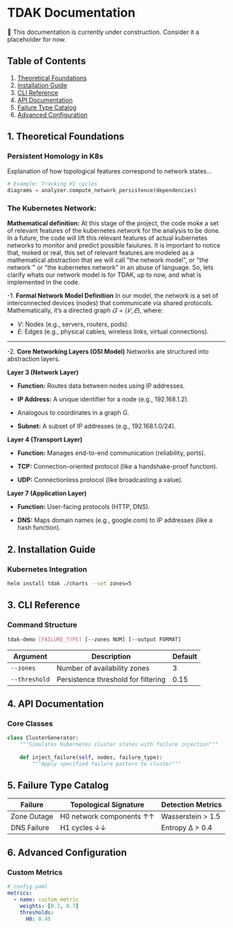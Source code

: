 # TDAK Documentation

:construction: This documentation is currently under construction. Consider it a placeholder for now.

## Table of Contents
1. [Theoretical Foundations](#1-theoretical-foundations)  
2. [Installation Guide](#2-installation-guide)  
3. [CLI Reference](#3-cli-reference)  
4. [API Documentation](#4-api-documentation)  
5. [Failure Type Catalog](#5-failure-type-catalog)  
6. [Advanced Configuration](#6-advanced-configuration)  

## 1. Theoretical Foundations
### Persistent Homology in K8s
Explanation of how topological features correspond to network states...

```python
# Example: Tracking H1 cycles
diagrams = analyzer.compute_network_persistence(dependencies)
```

### The Kubernetes Network:
**Mathematical definition:**
At this stage of the project, the code moke a set of relevant features of the kubernetes network for the analysis to be done. In a future, the code will lift this relevant features of actual kubernetes networks to monitor and predict possible faiulures. It is important to notice that, moked or real, this set of relevant features are modeled as a mathematical abstraction that we will call "the network model",  or "the network " or "the kubernetes network" in an abuse of language. So, lets clarify whats our network model is for TDAK, up to now, and what is implemented in the code.

-1. **Formal Network Model Definition**
In our model, the network is a set of interconnected devices (nodes) that communicate via shared protocols. Mathematically, it’s a directed graph 
$𝐺 = (𝑉, 𝐸)$, where: 
 - $V$: Nodes (e.g., servers, routers, pods).
 - $E$: Edges (e.g., physical cables, wireless links, virtual connections).
-----------------------------------------------------------------------------------------------

-2. **Core Networking Layers (OSI Model)**
Networks are structured into abstraction layers.

**Layer 3 (Network Layer)**
 - **Function:** Routes data between nodes using IP addresses.

 - **IP Address:** A unique identifier for a node (e.g., 192.168.1.2).

  - Analogous to coordinates in a graph $G$.

 - **Subnet:** A subset of IP addresses (e.g., 192.168.1.0/24).

**Layer 4 (Transport Layer)**
 - **Function:** Manages end-to-end communication (reliability, ports).

 - **TCP:** Connection-oriented protocol (like a handshake-proof function).

 - **UDP:** Connectionless protocol (like broadcasting a value).

**Layer 7 (Application Layer)**
 - **Function:** User-facing protocols (HTTP, DNS).

 - **DNS:** Maps domain names (e.g., google.com) to IP addresses (like a hash function).



## 2. Installation Guide
### Kubernetes Integration
```bash
helm install tdak ./charts --set zones=5
```

## 3. CLI Reference
### Command Structure
```bash
tdak-demo [FAILURE_TYPE] [--zones NUM] [--output FORMAT]
```

| Argument       | Description                              | Default |
|----------------|------------------------------------------|---------|
| `--zones`      | Number of availability zones            | 3       |
| `--threshold`  | Persistence threshold for filtering     | 0.15    |

## 4. API Documentation
### Core Classes
```python
class ClusterGenerator:
    """Simulates Kubernetes cluster states with failure injection"""
    
    def inject_failure(self, nodes, failure_type):
        """Apply specified failure pattern to cluster"""
```

## 5. Failure Type Catalog
| Failure        | Topological Signature           | Detection Metrics       |
|----------------|----------------------------------|-------------------------|
| Zone Outage    | H0 network components ↑↑        | Wasserstein > 1.5       |
| DNS Failure    | H1 cycles ↓↓                    | Entropy Δ > 0.4         |

## 6. Advanced Configuration
### Custom Metrics
```yaml
# config.yaml
metrics:
  - name: custom_metric
    weights: [0.3, 0.7]
    thresholds:
      H0: 0.45
```


